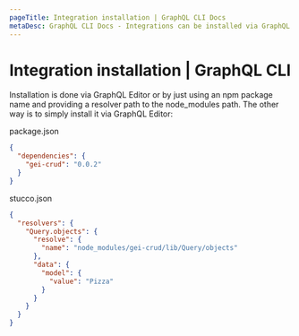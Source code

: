 ```yaml
---
pageTitle: Integration installation | GraphQL CLI Docs
metaDesc: GraphQL CLI Docs - Integrations can be installed via GraphQL Editor or by simply using an npm package name and providing a resolver path to node_modules path.
---
```


# Integration installation | GraphQL CLI

Installation is done via GraphQL Editor or by just using an npm package name and providing a resolver path to the node\_modules path. The other way is to simply install it via GraphQL Editor:

package.json
```json
{
  "dependencies": {
    "gei-crud": "0.0.2"
  }
}
```


stucco.json
```json
{
  "resolvers": {
    "Query.objects": {
      "resolve": {
        "name": "node_modules/gei-crud/lib/Query/objects"
      },
      "data": {
        "model": {
          "value": "Pizza"
        }
      }
    }
  }
}
```

